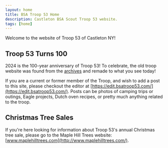 ```yaml
---
layout: home
title: BSA Troop 53 Home
description: Castleton BSA Scout Troop 53 website.
tags: [home]
---
```


Welcome to the website of Troop 53 of Castleton NY!

## Troop 53 Turns 100

2024 is the 100-year anniversary of Troop 53!  To celebrate, the old troop website was found from the [archives](/about/archive.html) and remade to what you see today!

If you are a current or former member of the Troop, and wish to add a post to this site, please checkout the editor at [https://edit.bsatroop53.com/](https://edit.bsatroop53.com/).  Posts can be photos of camping trips or outings, Eagle projects, Dutch oven recipes, or pretty much anything related to the troop.

## Christmas Tree Sales

If you're here looking for information about Troop 53's annual Christmas tree sale, please go to the Maple Hill Trees website: [www.maplehilltrees.com](http://www.maplehilltrees.com/).
